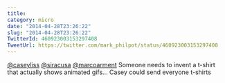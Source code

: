 ```yaml
---
title: 
category: micro
date: "2014-04-28T23:26:22"
slug: "2014-04-28T23:26:22"
TwitterId: 460923003153297408
TweetUrl: https://twitter.com/mark_philpot/status/460923003153297408
---
```


[@caseyliss](https://twitter.com/caseyliss)
[@siracusa](https://twitter.com/siracusa)
[@marcoarment](https://twitter.com/marcoarment) Someone needs to invent a
t-shirt that actually shows animated gifs... Casey could send everyone t-shirts
